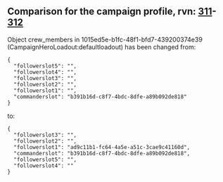 ## Comparison for the campaign profile, rvn: [311](https://github.com/PRO100KatYT/FortniteProfileRevisions/tree/main/profiles/campaign/311%20campaign.json)-[312](https://github.com/PRO100KatYT/FortniteProfileRevisions/tree/main/profiles/campaign/312%20campaign.json)

Object crew_members in 1015ed5e-b1fc-48f1-bfd7-439200374e39 (CampaignHeroLoadout:defaultloadout) has been changed from:

```
{
  "followerslot5": "",
  "followerslot4": "",
  "followerslot3": "",
  "followerslot2": "",
  "followerslot1": "",
  "commanderslot": "b391b16d-c8f7-4bdc-8dfe-a89b092de818"
}
```

to:

```
{
  "followerslot3": "",
  "followerslot2": "",
  "followerslot1": "ad9c11b1-fc64-4a5e-a51c-3cae9c41160d",
  "commanderslot": "b391b16d-c8f7-4bdc-8dfe-a89b092de818",
  "followerslot5": "",
  "followerslot4": ""
}
```

<br><br>
